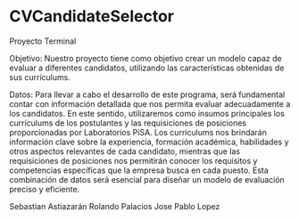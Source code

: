 # CVCandidateSelector
Proyecto Terminal

Objetivo:
Nuestro proyecto tiene como objetivo crear un modelo capaz de evaluar a diferentes candidatos, utilizando las características obtenidas de sus currículums.

Datos:
Para llevar a cabo el desarrollo de este programa, será fundamental contar con información detallada que nos permita evaluar adecuadamente a los candidatos. En este sentido, utilizaremos como insumos principales los currículums de los postulantes y las requisiciones de posiciones proporcionadas por Laboratorios PiSA. Los currículums nos brindarán información clave sobre la experiencia, formación académica, habilidades y otros aspectos relevantes de cada candidato, mientras que las requisiciones de posiciones nos permitirán conocer los requisitos y competencias específicas que la empresa busca en cada puesto. Esta combinación de datos será esencial para diseñar un modelo de evaluación preciso y eficiente.

Sebastian Astiazarán
Rolando Palacios
Jose Pablo Lopez
